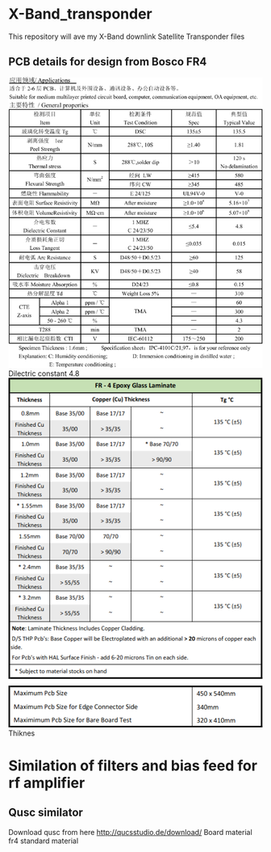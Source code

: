 # X-Band_transponder
This repository will ave my X-Band downlink Satellite Transponder files<br>
## PCB details for design from Bosco FR4
![Bosco pcb details](Bosco_pcb_fr4_spek.png?raw=true "Bosco fr4 data sheet")<br>
Dilectric constant 4.8<br>
![Bosco pcb details](Bosco_pcb_fr4_spek_2.png?raw=true "Bosco fr4 data sheet")<br>
Thiknes<br>
# Similation of filters and bias feed for rf amplifier<br>
## Qusc similator
Download qusc from here http://qucsstudio.de/download/
Board material fr4 standard material 




